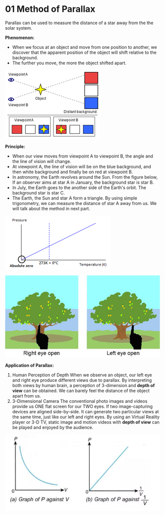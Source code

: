 # 01 Method of Parallax

Parallax can be used to measure the distance of a star away from the the solar system.

**Phenomenon:**

* When we focus at an object and move from one position to another, we discover that the apparent position of the object will shift relative to the background.
* The further you move, the more the object shifted apart.

![Parallax \(Image Courtesy: Wikipedia\)](../../../.gitbook/assets/image%20%2819%29.png)

**Principle:**

* When our view moves from viewpoint A to viewpoint B, the angle and the line of vision will change.
* At viewpoint A, the line of vision will be on the blue background, and then white background and finally be on red at viewpoint B.
* In astronomy, the Earth revolves around the Sun. From the figure below, If an observer aims at star A in January, the background star is star B.
* In July, the Earth goes to the another side of the Earth's orbit. The background star is star C.
* The Earth, the Sun and star A form a triangle. By using simple trigonometry, we can measure the distance of star A away from us. We will talk about the method in next part.

![](../../../.gitbook/assets/image%20%288%29.png)

![Human eye view](../../../.gitbook/assets/image%20%2815%29.png)

**Application of Parallax:**

1. Human Perception of Depth When we observe an object, our left eye and right eye produce different views due to parallax. By interpreting both views by human brain, a perception of 3-dimension and **depth of view** can be obtained. We can barely feel the distance of the object apart from us.
2. 3-Dimensional Camera The conventional photo images and videos provide us ONE flat screen for our TWO eyes. If two image-capturing devices are aligned side-by-side. It can generate two particular views at the same time, just like our left and right eyes. By using an Virtual Reality player or 3-D TV, static image and motion videos with **depth of view** can be played and enjoyed by the audience.

![3-D Camera](../../../.gitbook/assets/image%20%2810%29.png)

